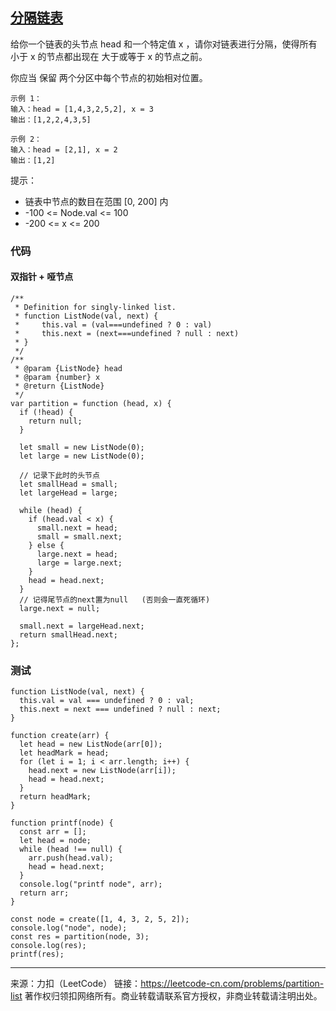 ## [分隔链表](https://leetcode-cn.com/problems/partition-list/)

给你一个链表的头节点 head 和一个特定值 x ，请你对链表进行分隔，使得所有 小于 x 的节点都出现在 大于或等于 x 的节点之前。

你应当 保留 两个分区中每个节点的初始相对位置。

```
示例 1：
输入：head = [1,4,3,2,5,2], x = 3
输出：[1,2,2,4,3,5]

示例 2：
输入：head = [2,1], x = 2
输出：[1,2]
```




提示：

* 链表中节点的数目在范围 [0, 200] 内
* -100 <= Node.val <= 100
* -200 <= x <= 200





### 代码 



#### 双指针 + 哑节点

```tsx
/**
 * Definition for singly-linked list.
 * function ListNode(val, next) {
 *     this.val = (val===undefined ? 0 : val)
 *     this.next = (next===undefined ? null : next)
 * }
 */
/**
 * @param {ListNode} head
 * @param {number} x
 * @return {ListNode}
 */
var partition = function (head, x) {
  if (!head) {
    return null;
  }

  let small = new ListNode(0);
  let large = new ListNode(0);

  // 记录下此时的头节点
  let smallHead = small;
  let largeHead = large;

  while (head) {
    if (head.val < x) {
      small.next = head;
      small = small.next;
    } else {
      large.next = head;
      large = large.next;
    }
    head = head.next;
  }
  // 记得尾节点的next置为null   (否则会一直死循环)
  large.next = null;

  small.next = largeHead.next;
  return smallHead.next;
};

```



### 测试

```tsx
function ListNode(val, next) {
  this.val = val === undefined ? 0 : val;
  this.next = next === undefined ? null : next;
}

function create(arr) {
  let head = new ListNode(arr[0]);
  let headMark = head;
  for (let i = 1; i < arr.length; i++) {
    head.next = new ListNode(arr[i]);
    head = head.next;
  }
  return headMark;
}

function printf(node) {
  const arr = [];
  let head = node;
  while (head !== null) {
    arr.push(head.val);
    head = head.next;
  }
  console.log("printf node", arr);
  return arr;
}

const node = create([1, 4, 3, 2, 5, 2]);
console.log("node", node);
const res = partition(node, 3);
console.log(res);
printf(res);
```











----

来源：力扣（LeetCode）
链接：https://leetcode-cn.com/problems/partition-list
著作权归领扣网络所有。商业转载请联系官方授权，非商业转载请注明出处。